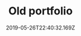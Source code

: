 ---
title: Old portfolio
date: "2019-05-26T22:40:32.169Z"
description: The first iteration of my online portfolio. Was built predominantly with Twitter Bootstrap. Used Django's templating engine. Felt it didn't reflect most of my recent skills - hence the remake.
type: work
published: true
tech: Django, Heroku, Amazon S3, Twitter Bootstrap
link: https://emeruchecole.herokuapp.com
repo: emeruchecole
position: 4
---